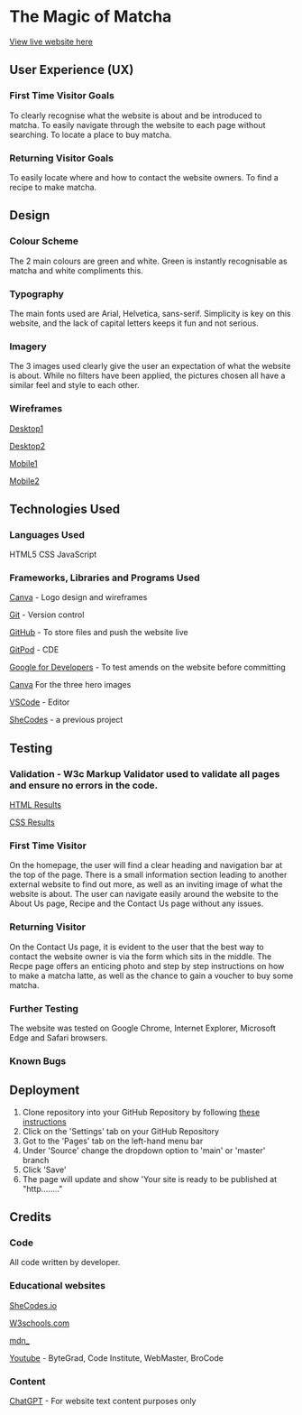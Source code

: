 # The Magic of Matcha

[View live website here](https:/l)

## User Experience (UX)

### First Time Visitor Goals

To clearly recognise what the website is about and be introduced to matcha.
To easily navigate through the website to each page without searching.
To locate a place to buy matcha.

### Returning Visitor Goals

To easily locate where and how to contact the website owners.
To find a recipe to make matcha.

## Design

### Colour Scheme

The 2 main colours are green and white.
Green is instantly recognisable as matcha and white compliments this.

### Typography

The main fonts used are Arial, Helvetica, sans-serif.
Simplicity is key on this website, and the lack of capital letters keeps it fun and not serious.

### Imagery

The 3 images used clearly give the user an expectation of what the website is about. While no filters have been applied, the pictures chosen all have a similar feel and style to each other.

### Wireframes

[Desktop1]([https://github.com/georginaphipps/matcha-website/blob/main/wireframe1desktop.png)


[Desktop2](https://github.com/georginaphipps/matcha-website/blob/main/wireframe2desktop.png)


[Mobile1](https://github.com/georginaphipps/matcha-website/blob/main/wireframe1mobile.png)

[Mobile2](https://github.com/georginaphipps/matcha-website/blob/main/wireframe2mobile.png)

## Technologies Used

### Languages Used

HTML5
CSS
JavaScript

### Frameworks, Libraries and Programs Used

[Canva](https://www.canva.com/) - Logo design and wireframes


[Git]( https://git-scm.com/) - Version control


[GitHub](https://github.com/) - To store files and push the website live


[GitPod](https://gitpod.io/) - CDE


[Google for Developers](https://developers.google.com/) - To test amends on the website before committing


[Canva](https://www.canva.com/) For the three hero images


[VSCode](https://code.visualstudio.com/) - Editor

[SheCodes](https://www.shecodes.io/cohorts/shecodes-basics-0a38e50b-08de-4486-a315-73b54a6edf04/projects/1670213?_gl=1*1nnjqui*_gcl_au*NTkyNzM2MjI0LjE3MDQ2NTEwNDQuMTEzOTM3NzQwMS4xNzA0OTAyNjgxLjE3MDQ5MDM1NTk.) - a previous project

## Testing

### Validation - W3c Markup Validator used to validate all pages and ensure no errors in the code.

[HTML Results](https://github.com/georginaphipps/georginaphipps.github.io/blob/main/HTML%20Validation.jpg)


[CSS Results](https://github.com/georginaphipps/georginaphipps.github.io/blob/main/CSS%20Validation.jpg)

### First Time Visitor

On the homepage, the user will find a clear heading and navigation bar at the top of the page. There is a small information section leading to another external website to find out more, as well as an inviting image of what the website is about.
The user can navigate easily around the website to the About Us page, Recipe and the Contact Us page without any issues. 

### Returning Visitor

On the Contact Us page, it is evident to the user that the best way to contact the website owner is via the form which sits in the middle.
The Recpe page offers an enticing photo and step by step instructions on how to make a matcha latte, as well as the chance to gain a voucher to buy some matcha.

### Further Testing

The website was tested on Google Chrome, Internet Explorer, Microsoft Edge and Safari browsers.

### Known Bugs



## Deployment

1. Clone repository into your GitHub Repository by following [these instructions](https://docs.github.com/en/repositories/creating-and-managing-repositories/cloning-a-repository)
2. Click on the 'Settings' tab on your GitHub Repository
3. Got to the 'Pages' tab on the left-hand menu bar
4. Under 'Source' change the dropdown option to 'main' or 'master' branch
5. Click 'Save'
6. The page will update and show 'Your site is ready to be published at "http........"

## Credits

### Code

All code written by developer.

### Educational websites

[SheCodes.io](SheCodes.io)


[W3schools.com](W3schools.com)


[mdn_](https://developer.mozilla.org/en-US/docs/Web)


[Youtube](https://www.youtube.com/) - ByteGrad, Code Institute, WebMaster, BroCode

### Content

[ChatGPT](https://chat.openai.com/) - For website text content purposes only

